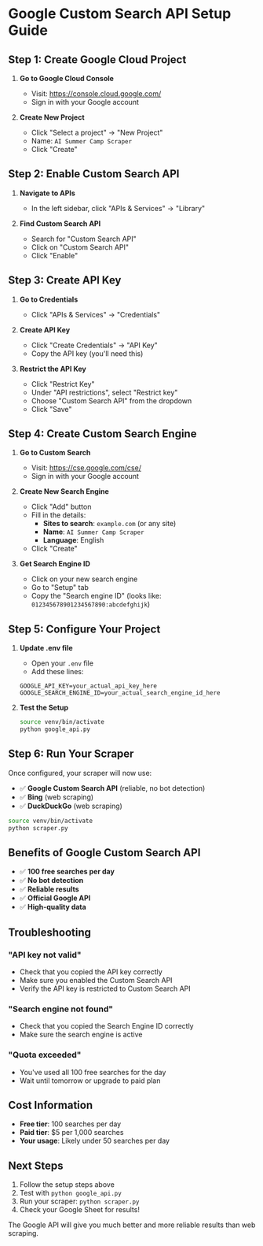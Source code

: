 # Google Custom Search API Setup Guide

## Step 1: Create Google Cloud Project

1. **Go to Google Cloud Console**
   - Visit: https://console.cloud.google.com/
   - Sign in with your Google account

2. **Create New Project**
   - Click "Select a project" → "New Project"
   - Name: `AI Summer Camp Scraper`
   - Click "Create"

## Step 2: Enable Custom Search API

1. **Navigate to APIs**
   - In the left sidebar, click "APIs & Services" → "Library"

2. **Find Custom Search API**
   - Search for "Custom Search API"
   - Click on "Custom Search API"
   - Click "Enable"

## Step 3: Create API Key

1. **Go to Credentials**
   - Click "APIs & Services" → "Credentials"

2. **Create API Key**
   - Click "Create Credentials" → "API Key"
   - Copy the API key (you'll need this)

3. **Restrict the API Key**
   - Click "Restrict Key"
   - Under "API restrictions", select "Restrict key"
   - Choose "Custom Search API" from the dropdown
   - Click "Save"

## Step 4: Create Custom Search Engine

1. **Go to Custom Search**
   - Visit: https://cse.google.com/cse/
   - Sign in with your Google account

2. **Create New Search Engine**
   - Click "Add" button
   - Fill in the details:
     - **Sites to search**: `example.com` (or any site)
     - **Name**: `AI Summer Camp Scraper`
     - **Language**: English
   - Click "Create"

3. **Get Search Engine ID**
   - Click on your new search engine
   - Go to "Setup" tab
   - Copy the "Search engine ID" (looks like: `012345678901234567890:abcdefghijk`)

## Step 5: Configure Your Project

1. **Update .env file**
   - Open your `.env` file
   - Add these lines:
   ```
   GOOGLE_API_KEY=your_actual_api_key_here
   GOOGLE_SEARCH_ENGINE_ID=your_actual_search_engine_id_here
   ```

2. **Test the Setup**
   ```bash
   source venv/bin/activate
   python google_api.py
   ```

## Step 6: Run Your Scraper

Once configured, your scraper will now use:
- ✅ **Google Custom Search API** (reliable, no bot detection)
- ✅ **Bing** (web scraping)
- ✅ **DuckDuckGo** (web scraping)

```bash
source venv/bin/activate
python scraper.py
```

## Benefits of Google Custom Search API

- ✅ **100 free searches per day**
- ✅ **No bot detection**
- ✅ **Reliable results**
- ✅ **Official Google API**
- ✅ **High-quality data**

## Troubleshooting

### "API key not valid"
- Check that you copied the API key correctly
- Make sure you enabled the Custom Search API
- Verify the API key is restricted to Custom Search API

### "Search engine not found"
- Check that you copied the Search Engine ID correctly
- Make sure the search engine is active

### "Quota exceeded"
- You've used all 100 free searches for the day
- Wait until tomorrow or upgrade to paid plan

## Cost Information

- **Free tier**: 100 searches per day
- **Paid tier**: $5 per 1,000 searches
- **Your usage**: Likely under 50 searches per day

## Next Steps

1. Follow the setup steps above
2. Test with `python google_api.py`
3. Run your scraper: `python scraper.py`
4. Check your Google Sheet for results!

The Google API will give you much better and more reliable results than web scraping.
